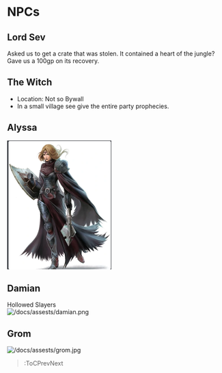 # NPCs

## Lord Sev
Asked us to get a crate that was stolen. It contained a heart of the jungle? Gave us a 100gp on its recovery. 

## The Witch
* Location: Not so Bywall
* In a small village see give the entire party prophecies.

## Alyssa
![/docs/assests/alyssa.png](/docs/assets/alyssa.png)

## Damian
Hollowed Slayers  
![/docs/assests/damian.png](/docs/assests/damian.png)

## Grom  
![/docs/assests/grom.jpg](/docs/assests/grom.jpg)

> :ToCPrevNext